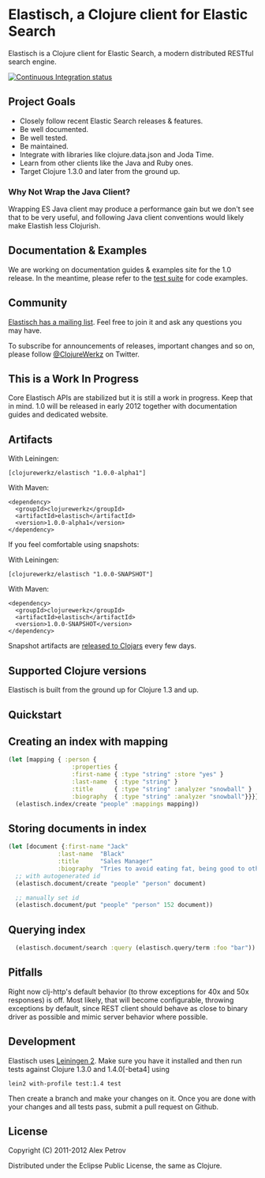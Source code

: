 # Elastisch, a Clojure client for Elastic Search

Elastisch is a Clojure client for Elastic Search, a modern distributed RESTful search engine.

[![Continuous Integration status](https://secure.travis-ci.org/clojurewerkz/elastisch.png)](http://travis-ci.org/clojurewerkz/elastisch)


## Project Goals

 * Closely follow recent Elastic Search releases & features.
 * Be well documented.
 * Be well tested.
 * Be maintained.
 * Integrate with libraries like clojure.data.json and Joda Time.
 * Learn from other clients like the Java and Ruby ones.
 * Target Clojure 1.3.0 and later from the ground up.


### Why Not Wrap the Java Client?

Wrapping ES Java client may produce a performance gain but we don't see that to be very useful, and
following Java client conventions would likely make Elastish less Clojurish.


## Documentation & Examples

We are working on documentation guides & examples site for the 1.0 release. In the meantime, please refer to the [test suite](https://github.com/michaelklishin/elastisch/tree/master/test/elastisch/test) for code examples.


## Community

[Elastisch has a mailing list](https://groups.google.com/forum/#!forum/clojure-elasticsearch). Feel free to join it and ask any questions you may have.

To subscribe for announcements of releases, important changes and so on, please follow [@ClojureWerkz](https://twitter.com/#!/clojurewerkz) on Twitter.



## This is a Work In Progress

Core Elastisch APIs are stabilized but it is still a work in progress. Keep that in mind. 1.0 will be released in early 2012
together with documentation guides and dedicated website.


## Artifacts

With Leiningen:

    [clojurewerkz/elastisch "1.0.0-alpha1"]


With Maven:

    <dependency>
      <groupId>clojurewerkz</groupId>
      <artifactId>elastisch</artifactId>
      <version>1.0.0-alpha1</version>
    </dependency>

If you feel comfortable using snapshots:

With Leiningen:

    [clojurewerkz/elastisch "1.0.0-SNAPSHOT"]


With Maven:

    <dependency>
      <groupId>clojurewerkz</groupId>
      <artifactId>elastisch</artifactId>
      <version>1.0.0-SNAPSHOT</version>
    </dependency>

Snapshot artifacts are [released to Clojars](https://clojars.org/clojurewerkz/elastisch) every few days.


## Supported Clojure versions

Elastisch is built from the ground up for Clojure 1.3 and up.


## Quickstart

## Creating an index with mapping

```clojure
(let [mapping { :person {
                  :properties {
                  :first-name { :type "string" :store "yes" }
                  :last-name  { :type "string" }
                  :title      { :type "string" :analyzer "snowball" }
                  :biography  { :type "string" :analyzer "snowball"}}}}]
  (elastisch.index/create "people" :mappings mapping))
```

## Storing documents in index
```clojure
(let [document {:first-name "Jack"
              :last-name  "Black"
              :title      "Sales Manager"
              :biography  "Tries to avoid eating fat, being good to other people and does sports every now and then" }]
  ;; with autogenerated id
  (elastisch.document/create "people" "person" document)

  ;; manually set id
  (elastisch.document/put "people" "person" 152 document))
```

## Querying index
```clojure
  (elastisch.document/search :query (elastisch.query/term :foo "bar"))
```


## Pitfalls

Right now clj-http's default behavior (to throw exceptions for 40x and 50x responses) is off. Most likely, that will become configurable,
throwing exceptions by default, since REST client should behave as close to binary driver as possible and
mimic server behavior where possible.


## Development

Elastisch uses [Leiningen 2](https://github.com/technomancy/leiningen/blob/master/doc/TUTORIAL.md). Make
sure you have it installed and then run tests against Clojure 1.3.0 and 1.4.0[-beta4] using

    lein2 with-profile test:1.4 test

Then create a branch and make your changes on it. Once you are done with your changes and all
tests pass, submit a pull request on Github.



## License

Copyright (C) 2011-2012 Alex Petrov

Distributed under the Eclipse Public License, the same as Clojure.
